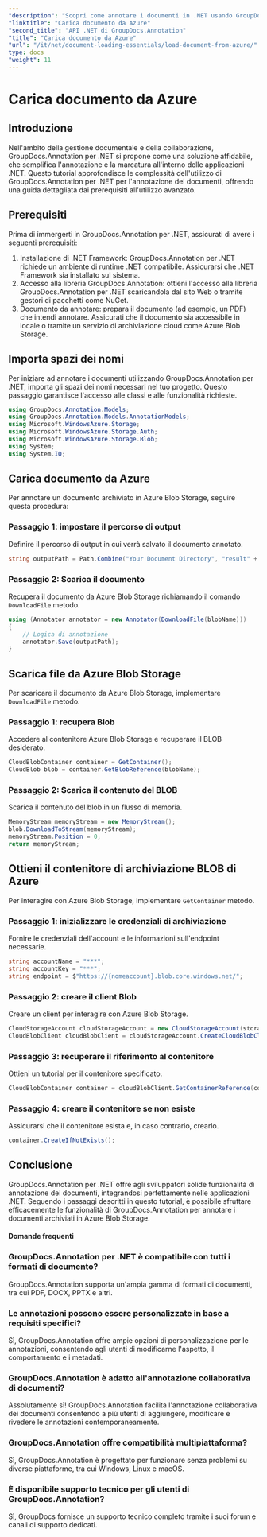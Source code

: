 ```yaml
---
"description": "Scopri come annotare i documenti in .NET usando GroupDocs.Annotation. Tutorial dettagliato per una perfetta integrazione con Azure Blob Storage."
"linktitle": "Carica documento da Azure"
"second_title": "API .NET di GroupDocs.Annotation"
"title": "Carica documento da Azure"
"url": "/it/net/document-loading-essentials/load-document-from-azure/"
type: docs
"weight": 11
---
```


# Carica documento da Azure

## Introduzione
Nell'ambito della gestione documentale e della collaborazione, GroupDocs.Annotation per .NET si propone come una soluzione affidabile, che semplifica l'annotazione e la marcatura all'interno delle applicazioni .NET. Questo tutorial approfondisce le complessità dell'utilizzo di GroupDocs.Annotation per .NET per l'annotazione dei documenti, offrendo una guida dettagliata dai prerequisiti all'utilizzo avanzato.
## Prerequisiti
Prima di immergerti in GroupDocs.Annotation per .NET, assicurati di avere i seguenti prerequisiti:
1. Installazione di .NET Framework: GroupDocs.Annotation per .NET richiede un ambiente di runtime .NET compatibile. Assicurarsi che .NET Framework sia installato sul sistema.
2. Accesso alla libreria GroupDocs.Annotation: ottieni l'accesso alla libreria GroupDocs.Annotation per .NET scaricandola dal sito Web o tramite gestori di pacchetti come NuGet.
3. Documento da annotare: prepara il documento (ad esempio, un PDF) che intendi annotare. Assicurati che il documento sia accessibile in locale o tramite un servizio di archiviazione cloud come Azure Blob Storage.

## Importa spazi dei nomi
Per iniziare ad annotare i documenti utilizzando GroupDocs.Annotation per .NET, importa gli spazi dei nomi necessari nel tuo progetto. Questo passaggio garantisce l'accesso alle classi e alle funzionalità richieste.
```csharp
using GroupDocs.Annotation.Models;
using GroupDocs.Annotation.Models.AnnotationModels;
using Microsoft.WindowsAzure.Storage;
using Microsoft.WindowsAzure.Storage.Auth;
using Microsoft.WindowsAzure.Storage.Blob;
using System;
using System.IO;
```

## Carica documento da Azure
Per annotare un documento archiviato in Azure Blob Storage, seguire questa procedura:
### Passaggio 1: impostare il percorso di output
Definire il percorso di output in cui verrà salvato il documento annotato.
```csharp
string outputPath = Path.Combine("Your Document Directory", "result" + Path.GetExtension("input.pdf"));
```
### Passaggio 2: Scarica il documento
Recupera il documento da Azure Blob Storage richiamando il comando `DownloadFile` metodo.
```csharp
using (Annotator annotator = new Annotator(DownloadFile(blobName)))
{
    // Logica di annotazione
    annotator.Save(outputPath);
}
```
## Scarica file da Azure Blob Storage
Per scaricare il documento da Azure Blob Storage, implementare `DownloadFile` metodo.
### Passaggio 1: recupera Blob
Accedere al contenitore Azure Blob Storage e recuperare il BLOB desiderato.
```csharp
CloudBlobContainer container = GetContainer();
CloudBlob blob = container.GetBlobReference(blobName);
```
### Passaggio 2: Scarica il contenuto del BLOB
Scarica il contenuto del blob in un flusso di memoria.
```csharp
MemoryStream memoryStream = new MemoryStream();
blob.DownloadToStream(memoryStream);
memoryStream.Position = 0;
return memoryStream;
```
## Ottieni il contenitore di archiviazione BLOB di Azure
Per interagire con Azure Blob Storage, implementare `GetContainer` metodo.
### Passaggio 1: inizializzare le credenziali di archiviazione
Fornire le credenziali dell'account e le informazioni sull'endpoint necessarie.
```csharp
string accountName = "***";
string accountKey = "***";
string endpoint = $"https://{nomeaccount}.blob.core.windows.net/";
```
### Passaggio 2: creare il client Blob
Creare un client per interagire con Azure Blob Storage.
```csharp
CloudStorageAccount cloudStorageAccount = new CloudStorageAccount(storageCredentials, new Uri(endpoint), null, null, null);
CloudBlobClient cloudBlobClient = cloudStorageAccount.CreateCloudBlobClient();
```
### Passaggio 3: recuperare il riferimento al contenitore
Ottieni un tutorial per il contenitore specificato.
```csharp
CloudBlobContainer container = cloudBlobClient.GetContainerReference(containerName);
```
### Passaggio 4: creare il contenitore se non esiste
Assicurarsi che il contenitore esista e, in caso contrario, crearlo.
```csharp
container.CreateIfNotExists();
```

## Conclusione
GroupDocs.Annotation per .NET offre agli sviluppatori solide funzionalità di annotazione dei documenti, integrandosi perfettamente nelle applicazioni .NET. Seguendo i passaggi descritti in questo tutorial, è possibile sfruttare efficacemente le funzionalità di GroupDocs.Annotation per annotare i documenti archiviati in Azure Blob Storage.
#### Domande frequenti
### GroupDocs.Annotation per .NET è compatibile con tutti i formati di documento?
GroupDocs.Annotation supporta un'ampia gamma di formati di documenti, tra cui PDF, DOCX, PPTX e altri.
### Le annotazioni possono essere personalizzate in base a requisiti specifici?
Sì, GroupDocs.Annotation offre ampie opzioni di personalizzazione per le annotazioni, consentendo agli utenti di modificarne l'aspetto, il comportamento e i metadati.
### GroupDocs.Annotation è adatto all'annotazione collaborativa di documenti?
Assolutamente sì! GroupDocs.Annotation facilita l'annotazione collaborativa dei documenti consentendo a più utenti di aggiungere, modificare e rivedere le annotazioni contemporaneamente.
### GroupDocs.Annotation offre compatibilità multipiattaforma?
Sì, GroupDocs.Annotation è progettato per funzionare senza problemi su diverse piattaforme, tra cui Windows, Linux e macOS.
### È disponibile supporto tecnico per gli utenti di GroupDocs.Annotation?
Sì, GroupDocs fornisce un supporto tecnico completo tramite i suoi forum e canali di supporto dedicati.